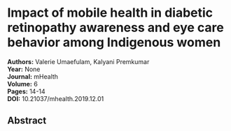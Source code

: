 # Impact of mobile health in diabetic retinopathy awareness and eye care behavior among Indigenous women

**Authors:** Valerie Umaefulam, Kalyani Premkumar  
**Year:** None  
**Journal:** mHealth  
**Volume:** 6  
**Pages:** 14-14  
**DOI:** 10.21037/mhealth.2019.12.01  

## Abstract


